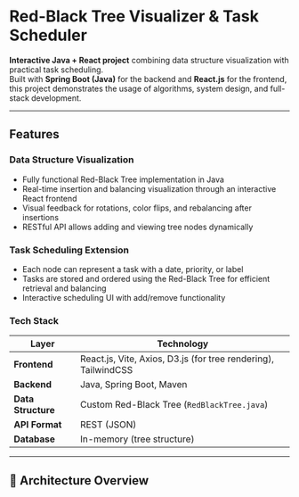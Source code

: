 # Red-Black Tree Visualizer & Task Scheduler

**Interactive Java + React project** combining data structure visualization with practical task scheduling.  
Built with **Spring Boot (Java)** for the backend and **React.js** for the frontend, this project demonstrates the usage of algorithms, system design, and full-stack development.

---

## Features

### Data Structure Visualization
- Fully functional Red-Black Tree implementation in Java  
- Real-time insertion and balancing visualization through an interactive React frontend  
- Visual feedback for rotations, color flips, and rebalancing after insertions  
- RESTful API allows adding and viewing tree nodes dynamically  

### Task Scheduling Extension
- Each node can represent a task with a date, priority, or label  
- Tasks are stored and ordered using the Red-Black Tree for efficient retrieval and balancing
- Interactive scheduling UI with add/remove functionality  

### Tech Stack

| Layer | Technology |
|-------|-------------|
| **Frontend** | React.js, Vite, Axios, D3.js (for tree rendering), TailwindCSS |
| **Backend** | Java, Spring Boot, Maven |
| **Data Structure** | Custom Red-Black Tree (`RedBlackTree.java`) |
| **API Format** | REST (JSON) |
| **Database** | In-memory (tree structure) |

---

## 🧩 Architecture Overview

